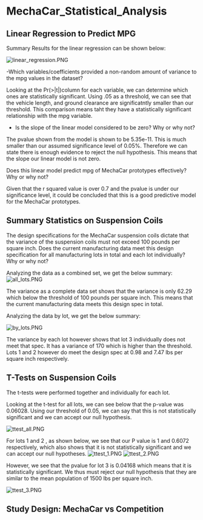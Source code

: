 # MechaCar_Statistical_Analysis

## Linear Regression to Predict MPG

Summary Results for the linear regression can be shown below: 

![linear_regression.PNG]("linear_regression.PNG")

-Which variables/coefficients provided a non-random amount of variance to the mpg values in the dataset?

Looking at the Pr(>|t|)column for each variable, we can determine which ones are statistically significant. Using .05 as a threshold, we can see that the vehicle length, and ground clearance are significatntly smaller than our threshold. This comparison means taht they have a statistically significant relationship with the mpg variable. 

- Is the slope of the linear model considered to be zero? Why or why not?

The pvalue shown from the model is shown to be 5.35e-11. This is much smaller than our assumed significance level of 0.05%. Therefore we can state there is enough evidence to reject the null hypothesis. This means that the slope our linear model is not zero. 


Does this linear model predict mpg of MechaCar prototypes effectively? Why or why not?

Given that the r squared value is over 0.7 and the pvalue is under our significance level, it could be concluded that this is a good predictive model for the MechaCar prototypes. 

## Summary Statistics on Suspension Coils

The design specifications for the MechaCar suspension coils dictate that the variance of the suspension coils must not exceed 100 pounds per square inch. Does the current manufacturing data meet this design specification for all manufacturing lots in total and each lot individually? Why or why not?

Analyzing the data as a combined set, we get the below summary:  
![all_lots.PNG]("all_lots.PNG")

The variance as a complete data set shows that the variance is only 62.29 which below the threshold of 100 pounds per square inch. This means that the current manufacturing data meets this design spec in total. 

Analyzing the data by lot, we get the below summary:

![by_lots.PNG]("by_lots.PNG")

The variance by each lot however shows that lot 3 individually does not meet that spec. It has a variance of 170 which is higher than the threshold. Lots 1 and 2 however do meet the design spec at 0.98 and 7.47 lbs per square inch respectively.

## T-Tests on Suspension Coils

The t-tests were performed together and individually for each lot. 

Looking at the t-test for all lots, we can see below that the p-value was 0.06028. Using our threshold of 0.05, we can say that this is not statistically significant and we can accept our null hypothesis. 

![ttest_all.PNG]("ttest_all.PNG")

For lots 1 and 2 , as shown below, we see that our P value is 1 and 0.6072 respectively, which also shows that it is not statistically significant and we can accept our null hypotheses. 
![ttest_1.PNG]("ttest_1.PNG")
![ttest_2.PNG]("ttest_2.PNG")

However, we see that the pvalue for lot 3 is 0.04168 which means that it is statistically significant. We thus must reject our null hypothesis that they are similar to the mean population of 1500 lbs per square inch. 

![ttest_3.PNG]("ttest_3.PNG")


## Study Design: MechaCar vs Competition

